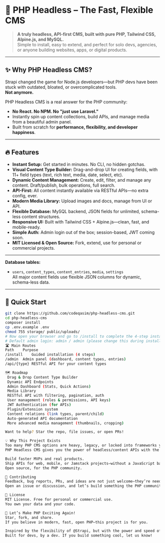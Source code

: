 # 🚀 PHP Headless – The Fast, Flexible CMS

> **A truly headless, API-first CMS, built with pure PHP, Tailwind CSS, Alpine.js, and MySQL.**  
> Simple to install, easy to extend, and perfect for solo devs, agencies, or anyone building websites, apps, or digital products.

---

## ✨ Why PHP Headless CMS?

Strapi changed the game for Node.js developers—but PHP devs have been stuck with outdated, bloated, or overcomplicated tools.  
**Not anymore.**

PHP Headless CMS is a real answer for the PHP community:  
- **No React. No NPM. No "just use Laravel."**
- Instantly spin up content collections, build APIs, and manage media from a beautiful admin panel.
- Built from scratch for **performance, flexibility, and developer happiness**.

---

## 🔥 Features

- **Instant Setup:** Get started in minutes. No CLI, no hidden gotchas.
- **Visual Content Type Builder:** Drag-and-drop UI for creating fields, with 11+ field types (text, rich text, media, date, select, etc).
- **Dynamic Content Management:** Create, edit, filter, and manage any content. Draft/publish, bulk operations, full search.
- **API-First:** All content instantly available via RESTful APIs—no extra config, ever.
- **Modern Media Library:** Upload images and docs, manage from UI or API.
- **Flexible Database:** MySQL backend, JSON fields for unlimited, schema-less content structures.
- **Responsive UI:** Built with Tailwind CSS + Alpine.js—clean, fast, and mobile-ready.
- **Simple Auth:** Admin login out of the box; session-based, JWT coming soon.
- **MIT Licensed & Open Source:** Fork, extend, use for personal or commercial projects.

---

**Database tables:**  
- `users`, `content_types`, `content_entries`, `media`, `settings`  
All major content fields use flexible JSON columns for dynamic, schema-less data.

---

## 🚦 Quick Start

```bash
git clone https://github.com/codeqasim/php-headless-cms.git
cd php-headless-cms
composer install
cp .env.example .env
chmod 755 storage/ public/uploads/
# Now open your browser and go to /install to complete the 4-step installation.
# Default admin login: admin / admin (please change this during install!)
🛣️ Main Routes
Path	Purpose
/install	Guided installation (4 steps)
/admin	Admin panel (dashboard, content types, entries)
/api/{type}	RESTful API for your content types

🗺️ Roadmap
 Drag & Drop Content Type Builder
 Dynamic API Endpoints
 Admin Dashboard (Stats, Quick Actions)
 Media Library
 RESTful API with filtering, pagination, auth
 User management (roles & permissions, API keys)
 JWT Authentication (for APIs)
 Plugin/Extension system
 Content relations (link types, parent/child)
 Auto-generated API documentation
 More advanced media management (thumbnails, cropping)

Want to help? Star the repo, file issues, or open PRs!

💡 Why This Project Exists
Too many PHP CMS options are heavy, legacy, or locked into frameworks you may not want.
PHP Headless CMS gives you the power of headless/content APIs with the simplicity and raw speed of PHP.

Build faster MVPs and real products.
Ship APIs for web, mobile, or Jamstack projects—without a JavaScript backend.
Open source, for the PHP community.

🤝 Contributing
Feedback, bug reports, PRs, and ideas are not just welcome—they’re needed!
Open an issue or discussion, and let’s build something the PHP community actually wants.

📢 License
MIT License. Free for personal or commercial use.
You own your data and your code.

🚀 Let’s Make PHP Exciting Again!
Star, fork, and share.
If you believe in modern, fast, open PHP—this project is for you.

Inspired by the flexibility of @Strapi, but with the power and speed of PHP.
Built for devs, by a dev. If you build something cool, let us know!
